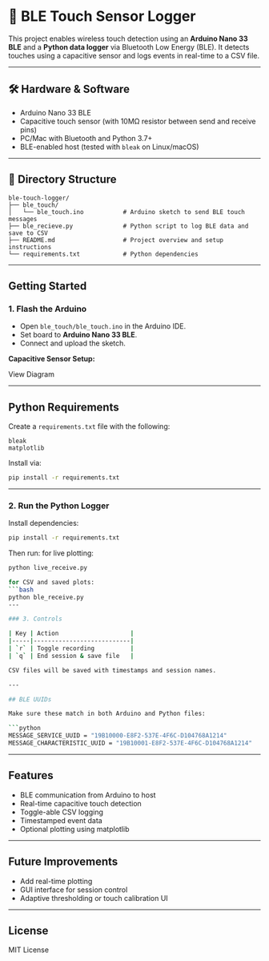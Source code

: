 # 📡 BLE Touch Sensor Logger

This project enables wireless touch detection using an **Arduino Nano 33 BLE** and a **Python data logger** via Bluetooth Low Energy (BLE). It detects touches using a capacitive sensor and logs events in real-time to a CSV file.

---

## 🛠 Hardware & Software

- Arduino Nano 33 BLE
- Capacitive touch sensor (with 10MΩ resistor between send and receive pins)
- PC/Mac with Bluetooth and Python 3.7+
- BLE-enabled host (tested with `bleak` on Linux/macOS)

---

## 📁 Directory Structure

```
ble-touch-logger/
├── ble_touch/
│   └── ble_touch.ino           # Arduino sketch to send BLE touch messages
├── ble_recieve.py              # Python script to log BLE data and save to CSV
├── README.md                   # Project overview and setup instructions
└── requirements.txt            # Python dependencies
```

---

## Getting Started

### 1. Flash the Arduino

- Open `ble_touch/ble_touch.ino` in the Arduino IDE.
- Set board to **Arduino Nano 33 BLE**.
- Connect and upload the sketch.

**Capacitive Sensor Setup:**

View Diagram

---


## Python Requirements

Create a `requirements.txt` file with the following:

```
bleak
matplotlib
```

Install via:

```bash
pip install -r requirements.txt
```
---
### 2. Run the Python Logger

Install dependencies:

```bash
pip install -r requirements.txt
```

Then run:
for live plotting:
```bash
python live_receive.py

for CSV and saved plots:
```bash
python ble_receive.py
---

### 3. Controls

| Key | Action                    |
|-----|---------------------------|
| `r` | Toggle recording          |
| `q` | End session & save file   |

CSV files will be saved with timestamps and session names.

---

## BLE UUIDs

Make sure these match in both Arduino and Python files:

```python
MESSAGE_SERVICE_UUID = "19B10000-E8F2-537E-4F6C-D104768A1214"
MESSAGE_CHARACTERISTIC_UUID = "19B10001-E8F2-537E-4F6C-D104768A1214"
```

---

## Features

- BLE communication from Arduino to host
- Real-time capacitive touch detection
- Toggle-able CSV logging
- Timestamped event data
- Optional plotting using matplotlib


---

## Future Improvements

- Add real-time plotting
- GUI interface for session control
- Adaptive thresholding or touch calibration UI

---

## License

MIT License
